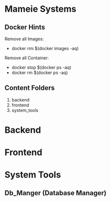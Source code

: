# Mameie Systems

## Docker Hints

Remove all Images:
- docker rmi $(docker images -aq)

Remove all Container:
- docker stop $(docker ps -aq)
- docker rm $(docker ps -aq)

## Content Folders

1) backend
2) frontend
3) system_tools

# Backend

# Frontend

# System Tools

## Db_Manger (Database Manager)


